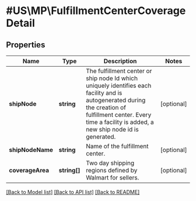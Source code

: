 # #US\MP\FulfillmentCenterCoverageDetail

## Properties

Name | Type | Description | Notes
------------ | ------------- | ------------- | -------------
**shipNode** | **string** | The fulfillment center or ship node Id which uniquely identifies each facility and is autogenerated during the creation of fulfillment center. Every time a facility is added, a new ship node id is generated. | [optional]
**shipNodeName** | **string** | Name of the fulfillment center. | [optional]
**coverageArea** | **string[]** | Two day shipping regions defined by Walmart for sellers. | [optional]


[[Back to Model list]](../) [[Back to API list]](../../Api/US/MP) [[Back to README]](../../README.md)
